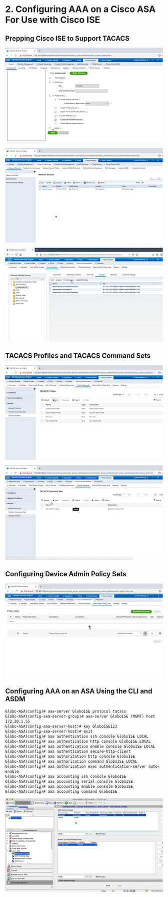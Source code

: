 # 2. Configuring AAA on a Cisco ASA For Use with Cisco ISE

## Prepping Cisco ISE to Support TACACS

![Enable TACACS+](../../../.gitbook/assets/configuring-aaa-on-cisco-ios-device-for-use-with-cisco-ise-1.png)

![Define a network device](../../../.gitbook/assets/configuring-aaa-on-cisco-ios-device-for-use-with-cisco-ise-2.png)

![Leverage AD security groups](../../../.gitbook/assets/configuring-aaa-on-a-cisco-asa-for-use-with-cisco-ise-1.png)

## TACACS Profiles and TACACS Command Sets

![Configure TACACS Profiles](../../../.gitbook/assets/configuring-aaa-on-cisco-ios-device-for-use-with-cisco-ise-5.png)

![Configure TACACS Command Sets](../../../.gitbook/assets/configuring-aaa-on-cisco-ios-device-for-use-with-cisco-ise-6.png)

## Configuring Device Admin Policy Sets

![Configure Device Admin Policy Sets](../../../.gitbook/assets/configuring-aaa-on-cisco-ios-device-for-use-with-cisco-ise-7.png)

## Configuring AAA on an ASA Using the CLI and ASDM

```text
Globo-ASA(config)# aaa-server GloboISE protocol tacacs
Globo-ASA(config-aaa-server-group)# aaa-server GloboISE (MGMT) host 172.20.1.55
Globo-ASA(config-aaa-server-host)# key GloboISE123
Globo-ASA(config-aaa-server-host)# exit
Globo-ASA(config)# aaa authentication ssh console GloboISE LOCAL
Globo-ASA(config)# aaa authentication http console GloboISE LOCAL
Globo-ASA(config)# aaa authentication enable console GloboISE LOCAL
Globo-ASA(config)# aaa authentication secure-http-client
Globo-ASA(config)# aaa authorization http console GloboISE
Globo-ASA(config)# aaa authorization command GloboISE LOCAL
Globo-ASA(config)# aaa authorization exec authentication-server auto-enable
Globo-ASA(config)# aaa accounting ssh console GloboISE
Globo-ASA(config)# aaa accounting serial console GloboISE
Globo-ASA(config)# aaa accounting enable console GloboISE
Globo-ASA(config)# aaa accounting command GloboISE
```

![Configuring AAA in ASDM](../../../.gitbook/assets/configuring-aaa-on-a-cisco-asa-for-use-with-cisco-ise-2.png)

